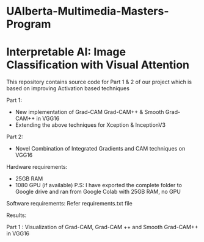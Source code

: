 # UAlberta-Multimedia-Masters-Program
# Interpretable AI: Image Classification with Visual Attention

This repository contains source code for Part 1 & 2 of our project which is based on improving Activation based techniques

Part 1:
- New implementation of Grad-CAM Grad-CAM++ & Smooth Grad-CAM++ in VGG16
- Extending the above techniques for Xception & InceptionV3

Part 2: 
- Novel Combination of Integrated Gradients and CAM techniques on VGG16

Hardware requirements:
- 25GB RAM
- 1080 GPU (if available)
P.S: I have exported the complete folder to Google drive and ran from Google Colab with 25GB RAM, no GPU

Software requirements:
Refer requirements.txt file

Results:

Part 1 : Visualization of Grad-CAM, Grad-CAM ++ and Smooth Grad-CAM++ in VGG16


